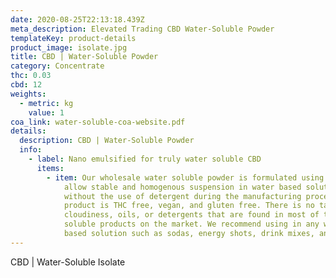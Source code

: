 ```yaml
---
date: 2020-08-25T22:13:18.439Z
meta_description: Elevated Trading CBD Water-Soluble Powder
templateKey: product-details
product_image: isolate.jpg
title: CBD | Water-Soluble Powder
category: Concentrate
thc: 0.03
cbd: 12
weights:
  - metric: kg
    value: 1
coa_link: water-soluble-coa-website.pdf
details:
  description: CBD | Water-Soluble Powder
  info:
    - label: Nano emulsified for truly water soluble CBD
      items:
        - item: Our wholesale water soluble powder is formulated using nano technology to
            allow stable and homogenous suspension in water based solutions
            without the use of detergent during the manufacturing process. This
            product is THC free, vegan, and gluten free. There is no taste,
            cloudiness, oils, or detergents that are found in most of the water
            soluble products on the market. We recommend using in any water
            based solution such as sodas, energy shots, drink mixes, and teas.
---
```


CBD | Water-Soluble Isolate
